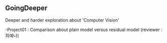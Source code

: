 ## GoingDeeper

Deeper and harder exploration about 'Computer Vision'

-Project01 : Comparison about plain model versus residual model (reviewer : 최예나)
